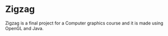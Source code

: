 # Zigzag
Zigzag is a final project for a Computer graphics course and it is made using OpenGL and Java.
